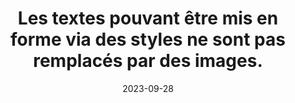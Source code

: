 ---
N: '182'
Rubrique: Présentation
title: Les textes pouvant être mis en forme via des styles ne sont pas remplacés
  par des images.
detail: Les textes pouvant être mis en forme via des styles ne sont pas remplacés  par des images.
abstract: 
categories: [" Présentation"]
agrege: O4182-E062
opquast: '4 182'
indiceebook: '62'
description: "Règle n° 062"
weight:  062
actif: '1'
layout: rules
date: 2023-09-28
tags: ["", ""]
objectif: ["", ""]
Meo: [""]
Controle: ""
Author: ["Opquast"]
steps: ["", ""]
---